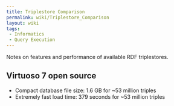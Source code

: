 ```yaml
---
title: Triplestore Comparison
permalink: wiki/Triplestore_Comparison
layout: wiki
tags:
 - Informatics
 - Query Execution
---
```


Notes on features and performance of available RDF triplestores.

## Virtuoso 7 open source

- Compact database file size: 1.6 GB for ~53 million triples
- Extremely fast load time: 379 seconds for ~53 million triples
